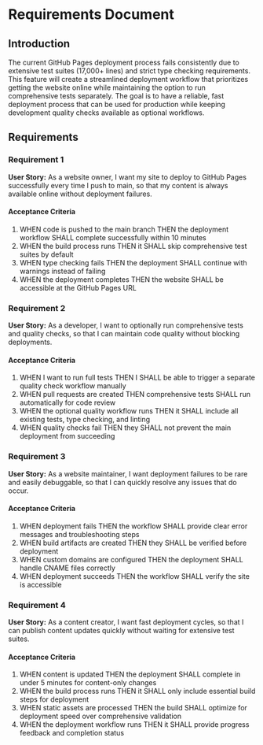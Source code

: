 # Requirements Document

## Introduction

The current GitHub Pages deployment process fails consistently due to extensive test suites (17,000+ lines) and strict type checking requirements. This feature will create a streamlined deployment workflow that prioritizes getting the website online while maintaining the option to run comprehensive tests separately. The goal is to have a reliable, fast deployment process that can be used for production while keeping development quality checks available as optional workflows.

## Requirements

### Requirement 1

**User Story:** As a website owner, I want my site to deploy to GitHub Pages successfully every time I push to main, so that my content is always available online without deployment failures.

#### Acceptance Criteria

1. WHEN code is pushed to the main branch THEN the deployment workflow SHALL complete successfully within 10 minutes
2. WHEN the build process runs THEN it SHALL skip comprehensive test suites by default
3. WHEN type checking fails THEN the deployment SHALL continue with warnings instead of failing
4. WHEN the deployment completes THEN the website SHALL be accessible at the GitHub Pages URL

### Requirement 2

**User Story:** As a developer, I want to optionally run comprehensive tests and quality checks, so that I can maintain code quality without blocking deployments.

#### Acceptance Criteria

1. WHEN I want to run full tests THEN I SHALL be able to trigger a separate quality check workflow manually
2. WHEN pull requests are created THEN comprehensive tests SHALL run automatically for code review
3. WHEN the optional quality workflow runs THEN it SHALL include all existing tests, type checking, and linting
4. WHEN quality checks fail THEN they SHALL not prevent the main deployment from succeeding

### Requirement 3

**User Story:** As a website maintainer, I want deployment failures to be rare and easily debuggable, so that I can quickly resolve any issues that do occur.

#### Acceptance Criteria

1. WHEN deployment fails THEN the workflow SHALL provide clear error messages and troubleshooting steps
2. WHEN build artifacts are created THEN they SHALL be verified before deployment
3. WHEN custom domains are configured THEN the deployment SHALL handle CNAME files correctly
4. WHEN deployment succeeds THEN the workflow SHALL verify the site is accessible

### Requirement 4

**User Story:** As a content creator, I want fast deployment cycles, so that I can publish content updates quickly without waiting for extensive test suites.

#### Acceptance Criteria

1. WHEN content is updated THEN the deployment SHALL complete in under 5 minutes for content-only changes
2. WHEN the build process runs THEN it SHALL only include essential build steps for deployment
3. WHEN static assets are processed THEN the build SHALL optimize for deployment speed over comprehensive validation
4. WHEN the deployment workflow runs THEN it SHALL provide progress feedback and completion status